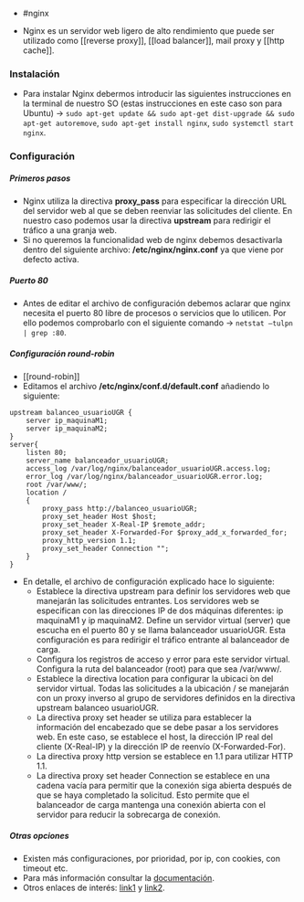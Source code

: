 - #nginx

- Nginx es un servidor web ligero de alto rendimiento que puede ser utilizado como [[reverse proxy]], [[load balancer]], mail proxy y [[http cache]].

### Instalación
- Para instalar Nginx debermos introducir las siguientes instrucciones en la terminal de nuestro SO (estas instrucciones en este caso son para Ubuntu) -> `sudo apt-get update && sudo apt-get dist-upgrade && sudo apt-get autoremove`, `sudo apt-get install nginx`,  `sudo systemctl start nginx`.

### Configuración
##### Primeros pasos
- Nginx utiliza la directiva **proxy_pass** para especificar la dirección URL del servidor web al que se deben reenviar las solicitudes del cliente. En nuestro caso podemos usar la directiva **upstream** para redirigir el tráfico a una granja web.
- Si no queremos la funcionalidad web de nginx debemos desactivarla dentro del siguiente archivo: **/etc/nginx/nginx.conf** ya que viene por defecto activa.

##### Puerto 80
- Antes de editar el archivo de configuración debemos aclarar que nginx necesita el puerto 80 libre de procesos o servicios que lo utilicen. Por ello podemos comprobarlo con el siguiente comando -> `netstat –tulpn | grep :80`.

##### Configuración round-robin
- [[round-robin]]
- Editamos el archivo **/etc/nginx/conf.d/default.conf** añadiendo lo siguiente:

```
upstream balanceo_usuarioUGR {  
	server ip_maquinaM1;  
	server ip_maquinaM2;  
}  
server{  
	listen 80;  
	server_name balanceador_usuarioUGR;  
	access_log /var/log/nginx/balanceador_usuarioUGR.access.log;  
	error_log /var/log/nginx/balanceador_usuarioUGR.error.log;  
	root /var/www/;  
	location /  
	{  
		proxy_pass http://balanceo_usuarioUGR;  
		proxy_set_header Host $host;  
		proxy_set_header X-Real-IP $remote_addr;  
		proxy_set_header X-Forwarded-For $proxy_add_x_forwarded_for;  
		proxy_http_version 1.1;  
		proxy_set_header Connection "";  
	}  
}
```

- En detalle, el archivo de configuración explicado hace lo siguiente:  
	- Establece la directiva upstream para definir los servidores web que manejarán las solicitudes entrantes. Los servidores web se especifican con las direcciones IP de dos máquinas diferentes: ip maquinaM1 y ip maquinaM2. Define un servidor virtual (server) que escucha en el puerto 80 y se llama balanceador usuarioUGR. Esta configuración es para redirigir el tráfico entrante al balanceador de carga.  
	 - Configura los registros de acceso y error para este servidor virtual. Configura la ruta del balanceador (root) para que sea /var/www/.  
	- Establece la directiva location para configurar la ubicaci ́on del servidor virtual.  Todas las solicitudes a la ubicación / se manejarán con un proxy inverso al grupo de servidores definidos en la directiva upstream balanceo usuarioUGR.  
	- La directiva proxy set header se utiliza para establecer la información del encabezado que se debe pasar a los servidores web. En este caso, se establece el host, la dirección IP real del cliente (X-Real-IP) y la dirección IP de reenvío (X-Forwarded-For).  
	- La directiva proxy http version se establece en 1.1 para utilizar HTTP 1.1.  
	- La directiva proxy set header Connection se establece en una cadena vacía para permitir que la conexión siga abierta después de que se haya completado la solicitud. Esto permite que el balanceador de carga mantenga una conexión abierta con el servidor para reducir la sobrecarga de conexión.

##### Otras opciones
- Existen más configuraciones, por prioridad, por ip, con cookies, con timeout etc. 
- Para más información consultar la [documentación](http://nginx.org/en/docs/).
- Otros enlaces de interés: [link1](http://www.cyberciti.biz/tips/using-nginx-as-reverse-proxy.html) y [link2](http://nginx.org/en/docs/http/ngx_http_upstream_module.html).
